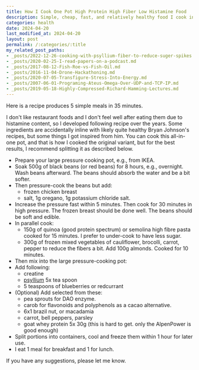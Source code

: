 ```yaml
---
title: How I Cook One Pot High Protein High Fiber Low Histamine Food
description: Simple, cheap, fast, and relatively healthy food I cook in 35 minutes.
categories: health
date: 2024-04-20
last_modified_at: 2024-04-20
layout: post
permalink: /:categories/:title
my_related_post_paths:
- _posts/2022-12-26-cooking-with-psyllium-fiber-to-reduce-suger-spikes.md
- _posts/2020-02-25-I-read-papers-on-a-podcast.md
- _posts/2017-08-12-Fish-Roe-vs-Fish-Oil.md
- _posts/2016-11-04-Drone-Hackathoning.md
- _posts/2020-07-05-Transfigure-Stress-Into-Energy.md
- _posts/2007-06-01-Programing-Ateus-Omega-Over-UDP-and-TCP-IP.md
- _posts/2019-05-18-Highly-Compressed-Richard-Hamming-Lectures.md
---
```


Here is a recipe produces 5 simple meals in 35 minutes.

I don't like restaurant foods and I don't feel well after eating them due to histamine content, 
so I developed following recipe over the years.
Some ingredients are accidentally inline with likely quite healthy Bryan Johnson's recipes, but some things I got inspired from him.
You can cook this all-in-one pot, and that is how I cooked the original variant, but for the best results, I recommend splitting it as described below.

- Prepare your large pressure cooking pot, e.g., from IKEA.
- Soak 500g of black beans (or red beans) for 8 hours, e.g., overnight. Wash beans afterward. The beans should absorb the water and be a bit softer.
- Then pressure-cook the beans but add:
  - frozen chicken breast
  - salt, 1g oregano, 1g potassium chloride salt.
- Increase the pressure fast within 5 minutes. Then cook for 30 minutes in high pressure. The frozen breast should be done well. The beans should be soft and edible.
- In parallel cook:
	- 150g of quinoa (good protein spectrum) or semolina high fibre pasta cooked for 15 minutes. I prefer to under-cook to have less sugar.
	- 300g of frozen mixed vegetables of cauliflower, brocolli, carrot, pepper to reduce the fibers a bit. Add 100g almonds. Cooked for 10 minutes.
- Then mix into the large pressure-cooking pot:
- Add following:
  - creatine
  - [psyllium](/health/cooking-with-psyllium-fiber-to-reduce-suger-spikes) 5x tea spoon
  - 5 teaspoons of blueberries or redcurrant
- (Optional) Add selected from these:
	- pea sprouts for DAO enzyme.
	- carob for flavonoids and polyphenols as a cacao alternative.
	- 6x1 brazil nut, or macadamia
	- carrot, bell peppers, parsley
	- goat whey protein 5x 30g (this is hard to get. only the AlpenPower is good enough)
- Split portions into containers, cool and freeze them within 1 hour for later use.
- I eat 1 meal for breakfast and 1 for lunch.

If you have any suggestions, please let me know.